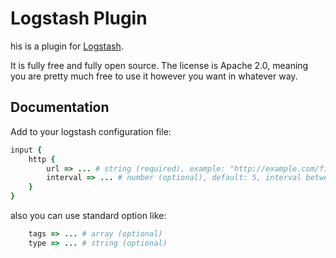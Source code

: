 # Logstash Plugin

his is a plugin for [Logstash](https://github.com/elasticsearch/logstash).

It is fully free and fully open source. The license is Apache 2.0, meaning you are pretty much free to use it however you want in whatever way.

## Documentation

Add to your logstash configuration file:
```ruby
input {
	http {
    	url => ... # string (required), example: "http://example.com/file.log"
        interval => ... # number (optional), default: 5, interval between get reads
    }
}
```
also you can use standard option like:
```ruby
	tags => ... # array (optional)
    type => ... # string (optional)
 ```
